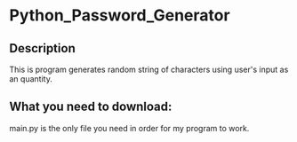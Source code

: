 # Python_Password_Generator
## Description
This is program generates random string of characters using user's input as an quantity.
## What you need to download:
main.py is the only file you need in order for my program to work.
